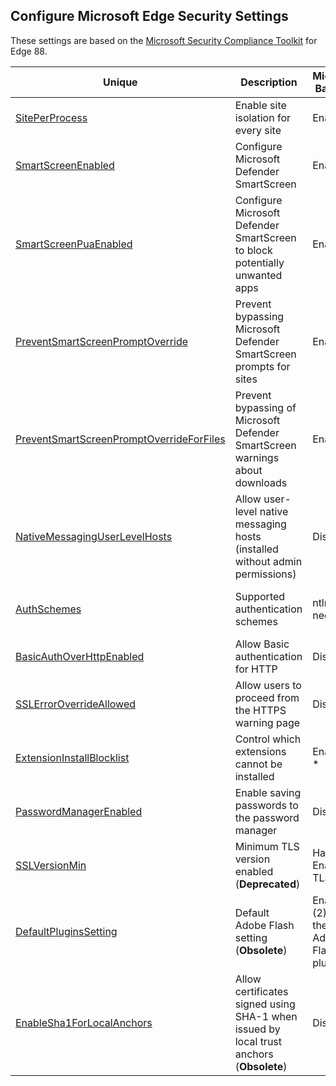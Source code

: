## Configure Microsoft Edge Security Settings

These settings are based on the [Microsoft Security Compliance Toolkit](https://www.microsoft.com/en-us/download/details.aspx?id=55319) for Edge 88.

| Unique | Description | Microsoft Baseline | Policy Default | Monopoly Recommends |
|--------|-------------|--------------------|----------------|---------------------|
| [SitePerProcess](https://docs.microsoft.com/en-us/deployedge/microsoft-edge-policies#siteperprocess) | Enable site isolation for every site | Enabled | **User choice** | Enabled |
| [SmartScreenEnabled](https://docs.microsoft.com/en-us/deployedge/microsoft-edge-policies#smartscreenenabled) | Configure Microsoft Defender SmartScreen | Enabled | **User choice** | Enabled |
| [SmartScreenPuaEnabled](https://docs.microsoft.com/en-us/deployedge/microsoft-edge-policies#smartscreenpuaenabled) | Configure Microsoft Defender SmartScreen to block potentially unwanted apps | Enabled | **User choice** | Enabled |
| [PreventSmartScreenPromptOverride](https://docs.microsoft.com/en-us/deployedge/microsoft-edge-policies#preventsmartscreenpromptoverride) | Prevent bypassing Microsoft Defender SmartScreen prompts for sites | Enabled | **User choice** | Enabled |
| [PreventSmartScreenPromptOverrideForFiles](https://docs.microsoft.com/en-us/deployedge/microsoft-edge-policies#preventsmartscreenpromptoverrideforfiles) | Prevent bypassing of Microsoft Defender SmartScreen warnings about downloads | Enabled | **User choice** | Enabled |
| [NativeMessagingUserLevelHosts](https://docs.microsoft.com/en-us/deployedge/microsoft-edge-policies#nativemessaginguserlevelhosts) | Allow user-level native messaging hosts (installed without admin permissions) | Disabled | **Enabled** | Disabled
| [AuthSchemes](https://docs.microsoft.com/en-us/deployedge/microsoft-edge-policies#authschemes) | Supported authentication schemes | ntlm, negotiate | **basic, digest, ntlm, negotiate** | _Depends_ |
| [BasicAuthOverHttpEnabled](https://docs.microsoft.com/en-us/deployedge/microsoft-edge-policies#basicauthoverhttpenabled) | Allow Basic authentication for HTTP | Disabled | **Enabled** | _Depends_ |
| [SSLErrorOverrideAllowed](https://docs.microsoft.com/en-us/deployedge/microsoft-edge-policies#sslerroroverrideallowed) | Allow users to proceed from the HTTPS warning page | Disabled | **Enabled** | _Depends_ |
| [ExtensionInstallBlocklist](https://docs.microsoft.com/en-us/deployedge/microsoft-edge-policies#extensioninstallblocklist) | Control which extensions cannot be installed | Enabled: * | **Disabled** | _Depends_ |
| [PasswordManagerEnabled](https://docs.microsoft.com/en-us/deployedge/microsoft-edge-policies#passwordmanagerenabled) | Enable saving passwords to the password manager | Disabled | **User choice** | Enabled |
| [SSLVersionMin](https://docs.microsoft.com/en-us/deployedge/microsoft-edge-policies#sslversionmin) | Minimum TLS version enabled (**Deprecated**) | Hard Enabled: TLS 1.2 | **Soft Enabled: TLS 1.2** | _Deprecated_ |
| [DefaultPluginsSetting](https://docs.microsoft.com/en-us/deployedge/microsoft-edge-policies#defaultpluginssetting) | Default Adobe Flash setting (**Obsolete**) | Enabled: (2) Block the Adobe Flash plugin | **User choice** | _Obsolete_ |
| [EnableSha1ForLocalAnchors](https://docs.microsoft.com/en-us/deployedge/microsoft-edge-policies#enablesha1forlocalanchors) | Allow certificates signed using SHA-1 when issued by local trust anchors (**Obsolete**) | Disabled | Disabled | _Obsolete_ |
